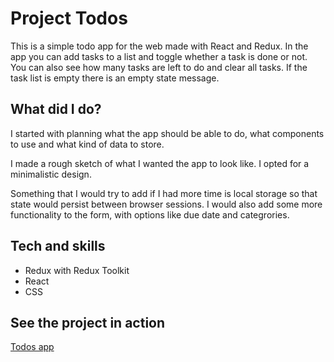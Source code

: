 # Project Todos
This is a simple todo app for the web made with React and Redux. In the app you can add tasks to a list and toggle whether a task is done or not. You can also see how many tasks are left to do and clear all tasks. If the task list is empty there is an empty state message.

## What did I do?
I started with planning what the app should be able to do, what components to use and what kind of data to store.

I made a rough sketch of what I wanted the app to look like. I opted for a minimalistic design.

Something that I would try to add if I had more time is local storage so that state would persist between browser sessions. I would also add some more functionality to the form, with options like due date and categrories.

## Tech and skills

* Redux with Redux Toolkit
* React
* CSS

## See the project in action
[Todos app](https://redux-todo-app-emmie.netlify.com/)